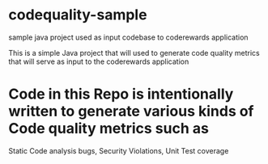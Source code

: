 # codequality-sample
sample java project  used as input codebase to coderewards application 


This is a simple Java project that will used to generate code quality metrics that will serve as input to the coderewards application

# Code in this Repo is intentionally written to generate various kinds of Code quality metrics such as 
  Static Code analysis bugs, 
  Security Violations, 
  Unit Test coverage


